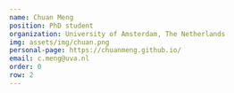 ```yaml
---
name: Chuan Meng
position: PhD student
organization: University of Amsterdam, The Netherlands
img: assets/img/chuan.png
personal-page: https://chuanmeng.github.io/
email: c.meng@uva.nl
order: 0
row: 2
---
```


